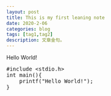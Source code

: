 ```yaml
---
layout: post
title: This is my first leaning note
date: 2020-2-06
categories: blog
tags: [tag1,tag2]
description: 文章金句。
---
```


Hello World!

<pre>
#include &lt;stdio.h&gt;
int main(){
    printf("Hello World!");
}
</pre>












